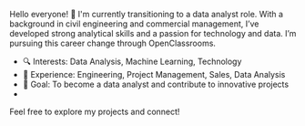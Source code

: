 Hello everyone! 👋
I'm currently transitioning to a data analyst role. With a background in civil engineering and commercial management, I’ve developed strong analytical skills and a passion for technology and data. I’m pursuing this career change through OpenClassrooms.

- 🔍 Interests: Data Analysis, Machine Learning, Technology
- 💼 Experience: Engineering, Project Management, Sales, Data Analysis
- 🌟 Goal: To become a data analyst and contribute to innovative projects
- 
Feel free to explore my projects and connect!

